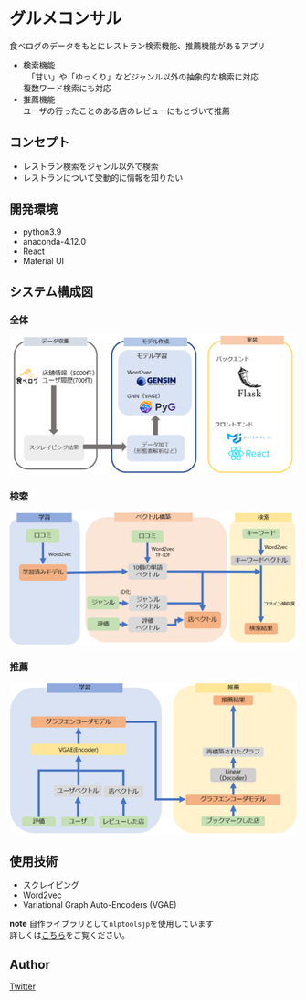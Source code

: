 # グルメコンサル
食べログのデータをもとにレストラン検索機能、推薦機能があるアプリ  
- 検索機能  
　「甘い」や「ゆっくり」などジャンル以外の抽象的な検索に対応  
   複数ワード検索にも対応  
- 推薦機能  
    ユーザの行ったことのある店のレビューにもとづいて推薦  
## コンセプト
- レストラン検索をジャンル以外で検索
- レストランについて受動的に情報を知りたい

## 開発環境
- python3.9
- anaconda-4.12.0
- React
- Material UI
## システム構成図
### 全体
![全体](fig/全体構成.png)
### 検索
![検索](fig/検索.png)
### 推薦
![推薦](fig/推薦.png)
## 使用技術
- スクレイピング
- Word2vec
- Variational Graph Auto-Encoders (VGAE)

**note**
自作ライブラリとして`nlptoolsjp`を使用しています  
詳しくは[こちら](https://github.com/ganbon/NLPtools-Library)をご覧ください。

## Author
[Twitter](https://twitter.com/g75hca)
